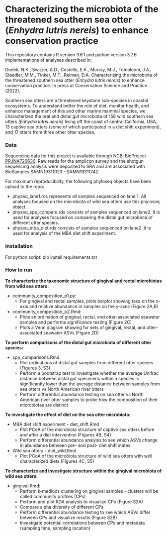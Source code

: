 # Characterizing the microbiota of the threatened southern sea otter (_Enhydra lutris nereis_) to enhance conservation practice

This repository contains R version 3.6.1 and python version 3.7.6 implementations of analyses described in:

Dudek, N.K., Switzer, A.D., Costello, E.K., Murray, M.J., Tomoleoni, J.A., Staedler, M.M., Tinker, M.T., Relman, D.A. Characterizing the microbiota of the threatened southern sea otter (_Enhydra lutris nereis_) to enhance conservation practice. In press at Conservation Science and Practice (2022).

Southern sea otters are a threatened keystone sub-species in coastal ecosystems. To understand better the role of diet, monitor health, and enhance management of this and other marine mammal species, we characterized the oral and distal gut microbiota of 158 wild southern sea otters (_Enhydra lutris nereis_) living off the coast of central California, USA, 13 captive sea otters (some of which participated in a diet shift experiment), and 17 otters from three other otter species.

### Data

Sequencing data for this project is available through NCBI BioProject [PRJNA726636](https://www.ncbi.nlm.nih.gov/bioproject/PRJNA726636/). Raw reads for the amplicon survey and the shotgun sequencing analysis were deposited to SRA and are associated with BioSamples SAMN19311023 - SAMN19311742. 

For maximum reproducibility, the following phyloseq objects have been upload to the repo: 
- physeq_lane1.rds represents all samples sequenced on lane 1. All analyses focused on the microbiota of wild sea otters use this phyloseq object. 
- physeq_spp_compare.rds consists of samples sequenced on lane2. It is used for analyses focused on comparing the distal gut microbiota of different otter species.
- physeq_mba_diet.rds consists of samples sequenced on lane2. It is used for analysis of the MBA diet shift experiment.

### Installation

For python script: pip install requirements.txt  

### How to run

**To characterize the taxonomic structure of gingival and rectal microbiotas from wild sea otters:**
- community_composition_p1.py: 
  -  For gingival and rectal samples, plots barplot showing taxa on the x-axis and relative abundance in samples on the y-axes (Figure 2A,B)
- community_composition_p2.Rmd: 
  - Plots an ordination of gingival, rectal, and otter-associated seawater samples and performs significance testing (Figure 2C)
  - Plots a Venn diagram showing for sets of gingival, rectal, and otter-associated seawater ASVs (Figure 2D)

**To perform comparisons of the distal gut microbiota of different otter species:**
- spp_comparisons.Rmd: 
  - Plot ordinations of distal gut samples from different otter species (Figures 3, S3)
  - Perform a bootstrap test to investigate whether the average Unifrac distance between distal gut specimens within a species is significantly lower than the average distance between samples from sea otters vs North American river otters
  - Perform differential abundance testing on sea otter vs North American river otter samples to probe how the composition of their microbiotas are distinct

**To investigate the effect of diet on the sea otter microbiota:**
- MBA diet shift experiment - diet_shift.Rmd
  - Plot PCoA of the microbiota structure of captive sea otters before and after a diet intervention (Figures 4B, S4)
  - Perform differential abundance analysis to see which ASVs change in abundance between pre- and post- diet shift states
- Wild sea otters - diet_wild.Rmd
  - Plot PCoA of the microbiota structure of wild sea otters with well characterized diets (Figures 4C, S5)

**To characterize and investigate structure within the gingival microbiota of wild sea otters:**
- gingival.Rmd:
  - Perform k-mediods clustering on gingival samples - clusters will be called community profiles (CPs)
  - Perform and plot RDA analysis to visualize CPs (Figure S2A)
  - Compare alpha diversity of different CPs
  - Perform differential abundance testing to see which ASVs differ between CPs and visualize results (Figure S2B)
  - Investigate potential correlations between CPs and metadata (sampling time, sampling location)
